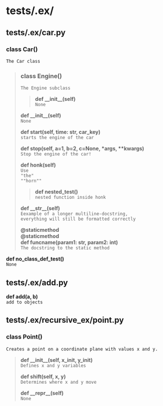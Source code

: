 # tests/.ex/
## tests/.ex/car.py
### class Car()
`The Car class` 

> ### class Engine()
> `The Engine subclass` 
>
>> **def \_\_init\_\_(self)** \
>> `None` 
>>
> **def \_\_init\_\_(self)** \
> `None` 
>
> **def start(self, time: str, car_key)** \
> `starts the engine of the car` 
>
> **def stop(self, a=1, b=2, c=None, \*args, \*\*kwargs)** \
> `Stop the engine of the car!` 
>
> **def honk(self)** \
> `Use` \
`"the"` \
`""horn""` 
>
>> **def nested_test()** \
>> `nested function inside honk` 
>>
> **def \_\_str\_\_(self)** \
> `Eexample of a longer multiline-docstring,` \
`everything will still be formatted correctly` 
>
> **@staticmethod \
@staticmethod \
def funcname(param1: str, param2: int)** \
> `The docstring to the static method` 
>
**def no_class_def_test()** \
`None` 


## tests/.ex/add.py
**def add(a, b)** \
`add to objects ` 


## tests/.ex/recursive_ex/point.py
### class Point()
`Creates a point on a coordinate plane with values x and y.` 

> **def \_\_init\_\_(self, x_init, y_init)** \
> `Defines x and y variables` 
>
> **def shift(self, x, y)** \
> `Determines where x and y move` 
>
> **def \_\_repr\_\_(self)** \
> `None` 
>

